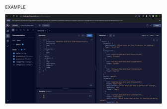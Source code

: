 EXAMPLE 

![image](https://github.com/taroserigano/GraphQL_React_Express_repos/blob/main/01-ECommerce-App/image.png)
